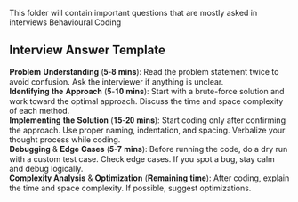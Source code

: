 This folder will contain important questions that are mostly asked in interviews 
Behavioural 
Coding 

## Interview Answer Template 
𝐏𝐫𝐨𝐛𝐥𝐞𝐦 𝐔𝐧𝐝𝐞𝐫𝐬𝐭𝐚𝐧𝐝𝐢𝐧𝐠 (𝟓-𝟖 𝐦𝐢𝐧𝐬): Read the problem statement twice to avoid confusion. Ask the interviewer if anything is unclear.  
𝐈𝐝𝐞𝐧𝐭𝐢𝐟𝐲𝐢𝐧𝐠 𝐭𝐡𝐞 𝐀𝐩𝐩𝐫𝐨𝐚𝐜𝐡 (𝟓-𝟏𝟎 𝐦𝐢𝐧𝐬): Start with a brute-force solution and work toward the optimal approach. Discuss the time and space complexity of each method.  
𝐈𝐦𝐩𝐥𝐞𝐦𝐞𝐧𝐭𝐢𝐧𝐠 𝐭𝐡𝐞 𝐒𝐨𝐥𝐮𝐭𝐢𝐨𝐧 (𝟏𝟓-𝟐𝟎 𝐦𝐢𝐧𝐬): Start coding only after confirming the approach. Use proper naming, indentation, and spacing. Verbalize your thought process while coding.  
𝐃𝐞𝐛𝐮𝐠𝐠𝐢𝐧𝐠 & 𝐄𝐝𝐠𝐞 𝐂𝐚𝐬𝐞𝐬 (𝟓-𝟕 𝐦𝐢𝐧𝐬): Before running the code, do a dry run with a custom test case. Check edge cases. If you spot a bug, stay calm and debug logically.  
𝐂𝐨𝐦𝐩𝐥𝐞𝐱𝐢𝐭𝐲 𝐀𝐧𝐚𝐥𝐲𝐬𝐢𝐬 & 𝐎𝐩𝐭𝐢𝐦𝐢𝐳𝐚𝐭𝐢𝐨𝐧 (𝐑𝐞𝐦𝐚𝐢𝐧𝐢𝐧𝐠 𝐭𝐢𝐦𝐞): After coding, explain the time and space complexity. If possible, suggest optimizations.
